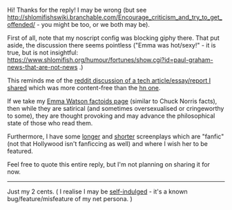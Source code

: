 Hi! Thanks for the reply! I may be wrong (but see http://shlomifishswiki.branchable.com/Encourage_criticism_and_try_to_get_offended/ - you might be too, or we both may be).

First of all, note that my noscript config was blocking giphy there. That put aside, the discussion there seems pointless ("Emma was hot/sexy!" - it is true, but is not insightful: https://www.shlomifish.org/humour/fortunes/show.cgi?id=paul-graham-news-that-are-not-news .)

This reminds me of the [reddit discussion of a tech article/essay/report I shared](https://www.reddit.com/r/freebsd/comments/9ncmrs/what_i_learned_from_porting_my_projects_to_freebsd/) which was more content-free than the [hn one](https://news.ycombinator.com/item?id=18318771).

If we take my [Emma Watson factoids page](https://www.shlomifish.org/humour/bits/facts/Emma-Watson/) (similar to Chuck Norris facts), then while they are satirical (and sometimes oversexualised or cringeworthy to some), they are thought provoking and may advance the philosophical state of those who read them.

Furthermore, I have some [longer](https://www.shlomifish.org/humour/stories/) and [shorter](https://www.shlomifish.org/humour/bits/Emma-Watson-applying-for-a-software-dev-job/) screenplays which are "fanfic" (not that Hollywood isn't fanficcing as well) and where I wish her to be featured.

Feel free to quote this entire reply, but I'm not planning on sharing it for now.

---

Just my 2 cents. ( I realise I may be [self-indulged](https://www.shlomifish.org/meta/FAQ/asperger_syndrome.xhtml) - it's a known bug/feature/misfeature of my net persona. )
